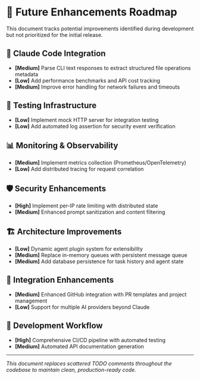 # 🚀 Future Enhancements Roadmap

This document tracks potential improvements identified during development but not prioritized for the initial release.

## 🧠 Claude Code Integration

- **[Medium]** Parse CLI text responses to extract structured file operations metadata
- **[Low]** Add performance benchmarks and API cost tracking
- **[Medium]** Improve error handling for network failures and timeouts

## 🔧 Testing Infrastructure

- **[Low]** Implement mock HTTP server for integration testing
- **[Low]** Add automated log assertion for security event verification

## 📊 Monitoring & Observability

- **[Medium]** Implement metrics collection (Prometheus/OpenTelemetry)
- **[Low]** Add distributed tracing for request correlation

## 🛡️ Security Enhancements

- **[High]** Implement per-IP rate limiting with distributed state
- **[Medium]** Enhanced prompt sanitization and content filtering

## 🏗️ Architecture Improvements

- **[Low]** Dynamic agent plugin system for extensibility
- **[Medium]** Replace in-memory queues with persistent message queue
- **[Medium]** Add database persistence for task history and agent state

## 📱 Integration Enhancements

- **[Medium]** Enhanced GitHub integration with PR templates and project management
- **[Low]** Support for multiple AI providers beyond Claude

## 🔄 Development Workflow

- **[High]** Comprehensive CI/CD pipeline with automated testing
- **[Medium]** Automated API documentation generation

---

_This document replaces scattered TODO comments throughout the codebase to maintain clean, production-ready code._

